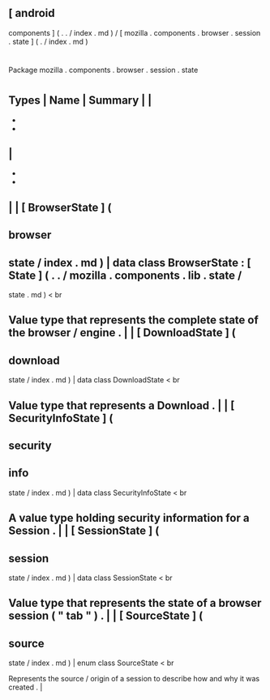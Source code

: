 [
android
-
components
]
(
.
.
/
index
.
md
)
/
[
mozilla
.
components
.
browser
.
session
.
state
]
(
.
/
index
.
md
)
#
#
Package
mozilla
.
components
.
browser
.
session
.
state
#
#
#
Types
|
Name
|
Summary
|
|
-
-
-
|
-
-
-
|
|
[
BrowserState
]
(
-
browser
-
state
/
index
.
md
)
|
data
class
BrowserState
:
[
State
]
(
.
.
/
mozilla
.
components
.
lib
.
state
/
-
state
.
md
)
<
br
>
Value
type
that
represents
the
complete
state
of
the
browser
/
engine
.
|
|
[
DownloadState
]
(
-
download
-
state
/
index
.
md
)
|
data
class
DownloadState
<
br
>
Value
type
that
represents
a
Download
.
|
|
[
SecurityInfoState
]
(
-
security
-
info
-
state
/
index
.
md
)
|
data
class
SecurityInfoState
<
br
>
A
value
type
holding
security
information
for
a
Session
.
|
|
[
SessionState
]
(
-
session
-
state
/
index
.
md
)
|
data
class
SessionState
<
br
>
Value
type
that
represents
the
state
of
a
browser
session
(
"
tab
"
)
.
|
|
[
SourceState
]
(
-
source
-
state
/
index
.
md
)
|
enum
class
SourceState
<
br
>
Represents
the
source
/
origin
of
a
session
to
describe
how
and
why
it
was
created
.
|
